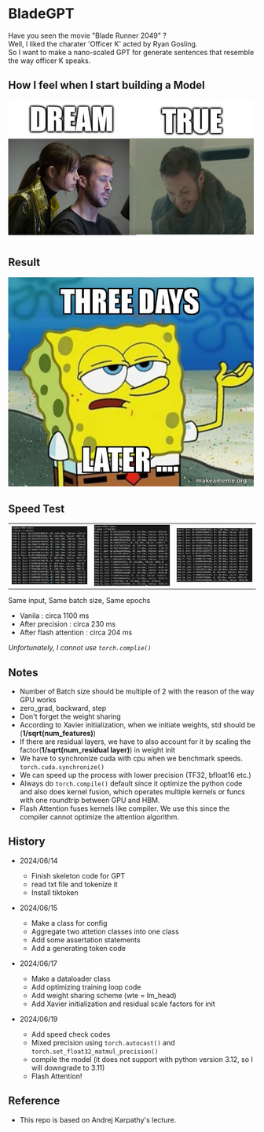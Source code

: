 # BladeGPT

Have you seen the movie "Blade Runner 2049" ?  
Well, I liked the charater 'Officer K' acted by Ryan Gosling.  
So I want to make a nano-scaled GPT for generate sentences that resemble the way officer K speaks.


## How I feel when I start building a Model

<img src="./imgs/bladememe.jpg" alt="drawing" width="500"/>


## Result
<img src="./imgs/three-days.jpg" alt="drawing" width="500"/>


## Speed Test
<table>
  <tr>
    <td><img src="./imgs/Bprecision.PNG" width="350" style="display: inline" /></td>
    <td><img src="./imgs/Aprecision.PNG" width="350" style="display: inline" /></td>
    <td><img src="./imgs/flashattn.PNG" width="350" style="display: inline" /></td>
  </tr>
</table>

Same input, Same batch size, Same epochs
- Vanila : circa 1100 ms
- After precision : circa 230 ms
- After flash attention : circa 204 ms
  
*Unfortunately, I cannot use `torch.complie()`*

## Notes
- Number of Batch size should be multiple of 2 with the reason of the way GPU works
- zero_grad, backward, step
- Don't forget the weight sharing
- According to Xavier initialization, when we initiate weights, std should be (**1/sqrt(num_features)**)
- If there are residual layers, we have to also account for it by scaling the factor(**1/sqrt(num_residual layer)**) in weight init
- We have to synchronize cuda with cpu when we benchmark speeds. `torch.cuda.synchronize()`
- We can speed up the process with lower precision (TF32, bfloat16 etc.)
- Always do `torch.compile()` default since it optimize the python code and also does kernel fusion, which operates multiple kernels or funcs with one roundtrip between GPU and HBM.
- Flash Attention fuses kernels like compiler. We use this since the compiler cannot optimize the attention algorithm.

## History
- 2024/06/14 
  - Finish skeleton code for GPT 
  - read txt file and tokenize it
  - Install tiktoken
  
- 2024/06/15
  - Make a class for config
  - Aggregate two attetion classes into one class
  - Add some assertation statements
  - Add a generating token code

- 2024/06/17
  - Make a dataloader class
  - Add optimizing training loop code
  - Add weight sharing scheme (wte = lm_head)
  - Add Xavier initialization and residual scale factors for init

- 2024/06/19
  - Add speed check codes
  - Mixed precision using `torch.autocast()` and `torch.set_float32_matmul_precision()`
  - compile the model (it does not support with python version 3.12, so I will downgrade to 3.11)
  - Flash Attention!

## Reference
- This repo is based on Andrej Karpathy's lecture.